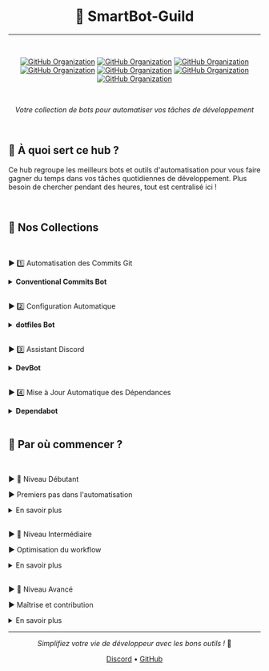 <div align="center">

# 🤖 SmartBot-Guild

---

<br>

[![GitHub Organization](https://img.shields.io/badge/GitHub-CyberOpsHub-181717?logo=github)](https://github.com/CyberOpsHub)
[![GitHub Organization](https://img.shields.io/badge/GitHub-SmartBot_Guild-181717?logo=github)](https://github.com/SmartBot-Guild)
[![GitHub Organization](https://img.shields.io/badge/GitHub-dev_forks_collection-181717?logo=github)](https://github.com/dev-forks-collection)
[![GitHub Organization](https://img.shields.io/badge/GitHub-42_Projects-181717?logo=github)](https://github.com/404)
[![GitHub Organization](https://img.shields.io/badge/GitHub-42_Career_Hub-181717?logo=github)](https://github.com/42-Career-Hub)
[![GitHub Organization](https://img.shields.io/badge/GitHub-42_Learning-181717?logo=github)](https://github.com/42-Learning)
[![GitHub Organization](https://img.shields.io/badge/GitHub-42_DevTools-181717?logo=github)](https://github.com/42-DevTools)

<br>


*Votre collection de bots pour automatiser vos tâches de développement*
</div>

<!----------------------------------->
<!-- Section: À quoi sert ce hub ? -->
<!----------------------------------->
<br>

## 🎯 À quoi sert ce hub ?

Ce hub regroupe les meilleurs bots et outils d'automatisation pour vous faire gagner du temps dans vos tâches quotidiennes de développement. Plus besoin de chercher pendant des heures, tout est centralisé ici !

<!---------------------------->
<!-- Section: Collections  -->
<!---------------------------->
<br>

## 🤖 Nos Collections

<!---------------------------->
<!-- Commits Git           -->
<!---------------------------->
<br>

▶️ 1️⃣ Automatisation des Commits Git
<details>
<summary><strong>Conventional Commits Bot</strong></summary>

- [**Conventional Commits Bot**](https://github.com/conventional-changelog/commitlint)
  - ✨ Ce bot vous aide à écrire des commits propres et standardisés
  - 📝 Il vous guide pour écrire vos commits : type, portée, description
  - 💡 Exemple : "fix(login): correct password validation"
  - 🚀 Installation simple : `npm install -g @commitlint/cli`
  - 📦 Configuration flexible via fichier de config
  - 🔄 Intégration CI/CD possible
  - 📊 Génération de changelogs automatique
</details>


<!---------------------------->
<!-- Configuration Auto     -->
<!---------------------------->
<br>

▶️ 2️⃣ Configuration Automatique
<details>
<summary><strong>dotfiles Bot</strong></summary>

- [**dotfiles Bot**](https://github.com/CodelyTV/dotly)
  - 🔧 Configure automatiquement votre environnement de développement
  - 🚀 Installation en une commande : `bash <(curl -s https://raw.githubusercontent.com/CodelyTV/dotly/master/installer)`
  - 📦 Installe et configure : git, zsh, vim, vscode
  - ⚙️ Personnalisation via fichiers de configuration
  - 💾 Sauvegarde de votre configuration
  - 🔄 Synchronisation entre machines
  - 🛠️ Mise à jour automatique des outils
</details>


<!---------------------------->
<!-- Assistant Discord      -->
<!---------------------------->
<br>

▶️ 3️⃣ Assistant Discord
<details>
<summary><strong>DevBot</strong></summary>

- [**DevBot**](https://github.com/reactiflux/discord-irc)
  - 🤖 Assistant personnel pour gérer vos projets sur Discord
  - 📊 Commandes principales : `!github status`, `!deploy`, `!todo`
  - 🔗 Intégration complète avec GitHub
  - 📈 Suivi de projets en temps réel
  - 🔔 Notifications personnalisables
  - 🤝 Collaboration d'équipe facilitée
  - 📝 Documentation automatique
</details>


<!---------------------------->
<!-- Dependabot            -->
<!---------------------------->
<br>

▶️ 4️⃣ Mise à Jour Automatique des Dépendances
<details>
<summary><strong>Dependabot</strong></summary>

- [**Dependabot**](https://github.com/dependabot/dependabot-core)
  - 🔄 Mise à jour automatique des dépendances
  - ⚡ Configuration simple via fichier YAML
  - 🛡️ Vérification de sécurité intégrée
  - 📦 Support multi-langages
  - 📊 Rapports détaillés des mises à jour
  - 🤝 Création automatique de Pull Requests
  - 🔍 Analyse des changements proposés
</details>


<!---------------------------->
<!-- Par où commencer      -->
<!---------------------------->
<br>

## 🚀 Par où commencer ?

<!---------------------------->
<!-- Niveau Débutant       -->
<!---------------------------->
<br>

▶️ 🌱 Niveau Débutant

► Premiers pas dans l'automatisation
<details>
<summary>En savoir plus</summary>

1. Installation des outils de base
   - Conventional Commits Bot
   - Configuration initiale de dotfiles
2. Configuration de l'environnement
   - Mise en place de l'éditeur
   - Configuration de Git
</details>


<!---------------------------->
<!-- Niveau Intermédiaire  -->
<!---------------------------->
<br>

▶️ 🔄 Niveau Intermédiaire

► Optimisation du workflow
<details>
<summary>En savoir plus</summary>

1. Mise en place des automatisations
   - Intégration de Dependabot
   - Configuration des GitHub Actions
2. Personnalisation des outils
   - Création de scripts personnalisés
   - Configuration avancée
</details>


<!---------------------------->
<!-- Niveau Avancé        -->
<!---------------------------->
<br>

▶️ 🚀 Niveau Avancé

► Maîtrise et contribution
<details>
<summary>En savoir plus</summary>

1. Développement d'outils
   - Création de workflows personnalisés
   - Développement de scripts avancés
2. Contribution à l'écosystème
   - Partage de templates
   - Création de nouvelles fonctionnalités
</details>


<!---------------------------->
<!-- Footer                -->
<!---------------------------->

<div align="center">

---

*Simplifiez votre vie de développeur avec les bons outils !* 🚀

[Discord](https://discord.gg/smartbot-guild) • [GitHub](https://github.com/SmartBot-Guild)

</div>
